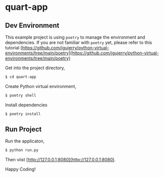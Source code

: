 # quart-app


## Dev Environment

This example project is using `poetry` to manage the environment and dependencies.
If you are not familiar with `poetry` yet, please refer to this tutorial
[https://github.com/jgujerry/python-virtual-environments/tree/main/poetry](https://github.com/jgujerry/python-virtual-environments/tree/main/poetry)

Get into the project directory,
```bash
$ cd quart-app
```

Create Python virtual environment,
```bash
$ poetry shell
```

Install dependencies
```bash
$ poetry install
```

## Run Project

Run the applicaton,

```bash
$ python run.py
```

Then viist [http://127.0.0.1:8080](http://127.0.0.1:8080).

Happy Coding!
